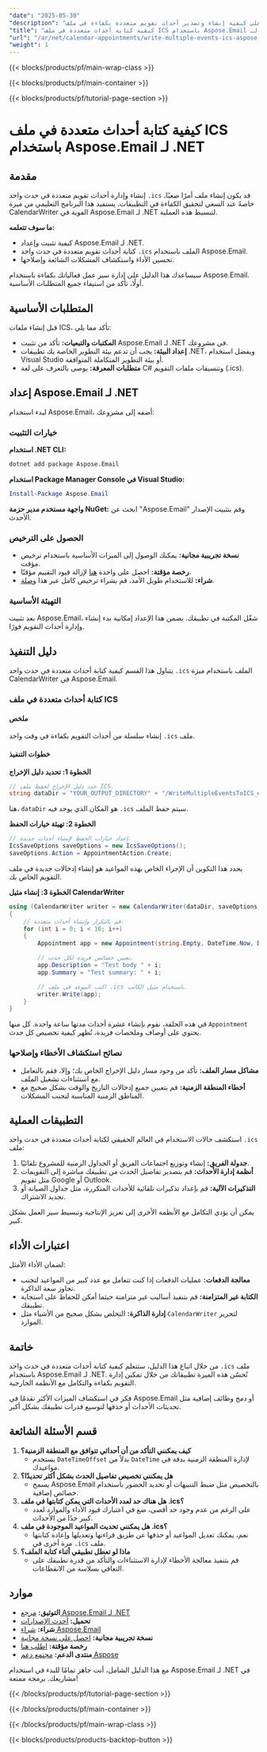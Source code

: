```yaml
---
"date": "2025-05-30"
"description": "تعرّف على كيفية إنشاء وتصدير أحداث تقويم متعددة بكفاءة في ملف ICS واحد باستخدام Aspose.Email لـ .NET. اتبع هذا الدليل المفصل مع أمثلة برمجية."
"title": "كيفية كتابة أحداث متعددة في ملف ICS باستخدام Aspose.Email لـ .NET - دليل شامل"
"url": "/ar/net/calendar-appointments/write-multiple-events-ics-aspose-email-net/"
"weight": 1
---
```


{{< blocks/products/pf/main-wrap-class >}}

{{< blocks/products/pf/main-container >}}

{{< blocks/products/pf/tutorial-page-section >}}
# كيفية كتابة أحداث متعددة في ملف ICS باستخدام Aspose.Email لـ .NET

## مقدمة

إنشاء وإدارة أحداث تقويم متعددة في حدث واحد `.ics` قد يكون إنشاء ملف أمرًا صعبًا، خاصةً عند السعي لتحقيق الكفاءة في التطبيقات. يستفيد هذا البرنامج التعليمي من ميزة CalendarWriter القوية في Aspose.Email لـ .NET لتبسيط هذه العملية.

**ما سوف تتعلمه:**
- كيفية تثبيت وإعداد Aspose.Email لـ .NET.
- كتابة أحداث تقويم متعددة في حدث واحد `.ics` الملف باستخدام Aspose.Email.
- تحسين الأداء واستكشاف المشكلات الشائعة وإصلاحها.

سيساعدك هذا الدليل على إدارة سير عمل فعالياتك بكفاءة باستخدام Aspose.Email. أولًا، تأكد من استيفاء جميع المتطلبات الأساسية.

## المتطلبات الأساسية

قبل إنشاء ملفات ICS، تأكد مما يلي:

- **المكتبات والتبعيات:** تأكد من تثبيت Aspose.Email لـ .NET في مشروعك.
- **إعداد البيئة:** يجب أن تدعم بيئة التطوير الخاصة بك تطبيقات .NET، ويفضل استخدام Visual Studio أو بيئة التطوير المتكاملة المتوافقة.
- **متطلبات المعرفة:** يوصى بالتعرف على لغة C# وتنسيقات ملفات التقويم (.ics).

## إعداد Aspose.Email لـ .NET

لبدء استخدام Aspose.Email، أضفه إلى مشروعك:

### خيارات التثبيت

**استخدام .NET CLI:**
```bash
dotnet add package Aspose.Email
```

**استخدام Package Manager Console في Visual Studio:**
```powershell
Install-Package Aspose.Email
```

**واجهة مستخدم مدير حزمة NuGet:**
ابحث عن "Aspose.Email" وقم بتثبيت الإصدار الأحدث.

### الحصول على الترخيص
- **نسخة تجريبية مجانية:** يمكنك الوصول إلى الميزات الأساسية باستخدام ترخيص مؤقت.
- **رخصة مؤقتة:** احصل على واحدة [هنا](https://purchase.aspose.com/temporary-license/) لإزالة قيود التقييم مؤقتًا.
- **شراء:** للاستخدام طويل الأمد، قم بشراء ترخيص كامل عبر هذا [وصلة](https://purchase.aspose.com/buy).

### التهيئة الأساسية

بعد تثبيت Aspose.Email، شغّل المكتبة في تطبيقك. يضمن هذا الإعداد إمكانية بدء إنشاء وإدارة أحداث التقويم فورًا.

## دليل التنفيذ

يتناول هذا القسم كيفية كتابة أحداث متعددة في حدث واحد `.ics` الملف باستخدام ميزة CalendarWriter في Aspose.Email.

### كتابة أحداث متعددة في ملف ICS

#### ملخص
إنشاء سلسلة من أحداث التقويم بكفاءة في وقت واحد `.ics` ملف.

#### خطوات التنفيذ

**الخطوة 1: تحديد دليل الإخراج**
```csharp
// حدد دليل الإخراج لحفظ ملف ICS.
string dataDir = "YOUR_OUTPUT_DIRECTORY" + "/WriteMultipleEventsToICS_out.ics";
```
هنا، `dataDir` هو المكان الذي يوجد فيه `.ics` سيتم حفظ الملف.

**الخطوة 2: تهيئة خيارات الحفظ**
```csharp
// إعداد خيارات الحفظ لإنشاء أحداث جديدة.
IcsSaveOptions saveOptions = new IcsSaveOptions();
saveOptions.Action = AppointmentAction.Create;
```
يحدد هذا التكوين أن الإجراء الخاص بهذه المواعيد هو إنشاء إدخالات جديدة في ملف التقويم الخاص بك.

**الخطوة 3: إنشاء مثيل CalendarWriter**
```csharp
using (CalendarWriter writer = new CalendarWriter(dataDir, saveOptions))
{
    // قم بالتكرار وإنشاء أحداث متعددة.
    for (int i = 0; i < 10; i++)
    {
        Appointment app = new Appointment(string.Empty, DateTime.Now, DateTime.Now.AddHours(1), "sender@domain.com", "receiver@domain.com");

        // تعيين خصائص فريدة لكل حدث.
        app.Description = "Test body " + i;
        app.Summary = "Test summary: " + i;

        // اكتب الموعد في ملف .ics باستخدام مثيل الكاتب.
        writer.Write(app);
    }
}
```
في هذه الحلقة، نقوم بإنشاء عشرة أحداث مدتها ساعة واحدة. كل منها `Appointment` يحتوي على أوصاف وملخصات فريدة، تُظهر كيفية تخصيص كل حدث.

### نصائح استكشاف الأخطاء وإصلاحها
- **مشاكل مسار الملف:** تأكد من وجود مسار دليل الإخراج الخاص بك؛ وإلا، فقم بالتعامل مع استثناءات تشغيل الملف.
- **أخطاء المنطقة الزمنية:** قم بتعيين جميع إدخالات التاريخ والوقت بشكل صحيح مع المناطق الزمنية المناسبة لتجنب المشكلات.

## التطبيقات العملية

استكشف حالات الاستخدام في العالم الحقيقي لكتابة أحداث متعددة في حدث واحد `.ics` ملف:
1. **جدولة الفريق:** إنشاء وتوزيع اجتماعات الفريق أو الجداول الزمنية للمشروع تلقائيًا.
2. **أنظمة إدارة الأحداث:** قم بتصدير تفاصيل الحدث من تطبيقك مباشرة إلى التقويمات مثل تقويم Google أو Outlook.
3. **التذكيرات الآلية:** قم بإعداد تذكيرات تلقائية للأحداث المتكررة، مثل جداول الصيانة أو تجديد الاشتراك.

يمكن أن يؤدي التكامل مع الأنظمة الأخرى إلى تعزيز الإنتاجية وتبسيط سير العمل بشكل كبير.

## اعتبارات الأداء
لضمان الأداء الأمثل:
- **معالجة الدفعات:** عمليات الدفعات إذا كنت تتعامل مع عدد كبير من المواعيد لتجنب تجاوز سعة الذاكرة.
- **الكتابة غير المتزامنة:** قم بتنفيذ أساليب غير متزامنة حيثما أمكن للحفاظ على استجابة تطبيقك.
- **إدارة الذاكرة:** التخلص بشكل صحيح من الأشياء مثل `CalendarWriter` لتحرير الموارد.

## خاتمة
من خلال اتباع هذا الدليل، ستتعلم كيفية كتابة أحداث متعددة في حدث واحد `.ics` ملف باستخدام Aspose.Email لـ .NET. تُحسّن هذه الميزة تطبيقاتك من خلال تمكين إدارة التقويم بكفاءة والتكامل مع الأنظمة الخارجية.

فكر في استكشاف الميزات الأكثر تقدمًا في Aspose.Email أو دمج وظائف إضافية مثل تحديثات الأحداث أو حذفها لتوسيع قدرات تطبيقك بشكل أكبر.

## قسم الأسئلة الشائعة
1. **كيف يمكنني التأكد من أن أحداثي تتوافق مع المنطقة الزمنية؟**
   - يستخدم `DateTimeOffset` بدلاً من `DateTime` لإدارة المنطقة الزمنية بدقة في مواعيدك.
2. **هل يمكنني تخصيص تفاصيل الحدث بشكل أكثر تحديدًا؟**
   - يسمح Aspose.Email بالتخصيص مثل ضبط التنبيهات أو تحديد الحضور باستخدام خصائص إضافية.
3. **هل هناك حد لعدد الأحداث التي يمكن كتابتها في ملف .ics؟**
   - على الرغم من عدم وجود حد أقصى، ضع في اعتبارك قيود الأداء والموارد لعدد كبير جدًا من الأحداث.
4. **هل يمكنني تحديث المواعيد الموجودة في ملف .ics؟**
   - نعم، يمكنك تعديل المواعيد أو حذفها عن طريق قراءتها وتعديلها وإعادة كتابتها مرة أخرى في `.ics` ملف.
5. **ماذا لو تعطل تطبيقي أثناء كتابة الملف؟**
   - قم بتنفيذ معالجة الأخطاء لإدارة الاستثناءات والتأكد من قدرة تطبيقك على التعافي بسلاسة من الانقطاعات.

## موارد
- **التوثيق:** [مرجع Aspose.Email لـ .NET](https://reference.aspose.com/email/net/)
- **تحميل:** [أحدث الإصدارات](https://releases.aspose.com/email/net/)
- **شراء:** [شراء Aspose.Email](https://purchase.aspose.com/buy)
- **نسخة تجريبية مجانية:** [احصل على نسخة مجانية](https://releases.aspose.com/email/net/)
- **رخصة مؤقتة:** [اطلب هنا](https://purchase.aspose.com/temporary-license/)
- **منتدى الدعم:** [مجتمع دعم Aspose](https://forum.aspose.com/c/email/10)

مع هذا الدليل الشامل، أنت جاهز تمامًا للبدء في استخدام Aspose.Email لـ .NET في مشاريعك. برمجة ممتعة!

{{< /blocks/products/pf/tutorial-page-section >}}

{{< /blocks/products/pf/main-container >}}

{{< /blocks/products/pf/main-wrap-class >}}

{{< blocks/products/products-backtop-button >}}